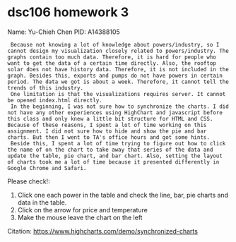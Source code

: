 # dsc106 homework 3
Name: Yu-Chieh Chen
PID: A14388105
     
     Because not knowing a lot of knowledge about powers/industry, so I cannot design my visualization closely related to powers/industry. The graphs contain too much data. Therefore, it is hard for people who want to get the data of a certain time directly. Also, the rooftop solar does not have history data. Therefore, it is not included in the graph. Besides this, exports and pumps do not have powers in certain period. The data we got is about a week. Therefore, it cannot tell the trends of this industry.  
     One limitation is that the visualizations requires server. It cannot be opened index.html directly. 
     In the beginning, I was not sure how to synchronize the charts. I did not have any other experiences using HighChart and javascript before this class and only knew a little bit structure for HTML and CSS. Because of these reasons, I spent a lot of time working on this assignment. I did not sure how to hide and show the pie and bar charts. But then I went to TA's office hours and got some hints. 
     Beside this, I spent a lot of time trying to figure out how to click the name of on the chart to take away that series of the data and update the table, pie chart, and bar chart. Also, setting the layout of charts took me a lot of time because it presented differently in Google Chrome and Safari. 

Please check!:
1. Click one each power in the table and check the line, bar, pie charts and data in the table. 
2. Click on the arrow for price and temperature
3. Make the mouse leave the chart on the left
     

Citation: 
https://www.highcharts.com/demo/synchronized-charts

